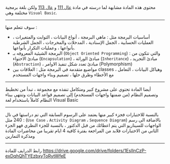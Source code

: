 محتوى هذه المادة مشابهة لما درسته في مادة [عال 111](https://infosystems.blog/plan-study/course/22)
و [عال 113](https://infosystems.blog/plan-study/course/25) ولكن بلغة برمجية مختلفة وهي `Visual Basic`.

---
سوف تتعلم منها :

* أساسيات البرمجة مثل : ماهي البرمجة ، أنواع البيانات ، الثوابت والمتغيرات ، العمليات الحسابية ، الجمل الإسنادية ،
  المدخلات والمخرجات ، الجمل الشرطية بأنواعها ، وعمليات التكرار بأنواعها.
* البرمجة الشيئية المعروفه بـ (`Object Oriented Programming`) والتي تتكون من : مبادئ الاحتواء (`Encapsulation`) ، مبادئ
  الوراثة (`Inheritance`) ، مبادئ التجريد (`Abstraction`) ، مبادئ تعدد شكل تنفيذ الاوامر (Polymorphism)
* مواضيع متقدمة في البرمجة مثل : العلاقات بين classes ، وهياكل البيانات ، التعامل مع الأخطاء وطرق حلها ، تصميم وبناء
  واجهات المستخدم

---
أيضا المادة تحتوي على مشروع كبير ومتكامل تنفذه مع مجموعة ، تبدأ من تخطيط وتصميم النظام (من ضمنها واجهات المستخدم) إلى
تصميم قواعد البيانات وتنتهي ببناء النظام كاملاً باستخدام لغة Visual Basic

---
بالنسبة للاختبارات فجزء كبير منها يعتمد على الرسوم السابقة التي تم دراستها في نال 240 مثل : (`Use Case`
، `Activity Diagram` ، `Sequence Diagram`) بالاضافة الى رسم الواجهات للسيناريو التي يتم اعطائك من قبل الدكتور ، بالنسبة
للجزء النظري فهو الجزء الثاني من الاختبارات فلابد من المراجعة بفترة كافية 4 ايام تقريبا من محاضرات المادة ومذكرة
التمارين

---
رابط الدرايف للمادة
https://drive.google.com/drive/folders/1EsIlnCzP-exDqhQhTYEzbxyToRytWfeE
